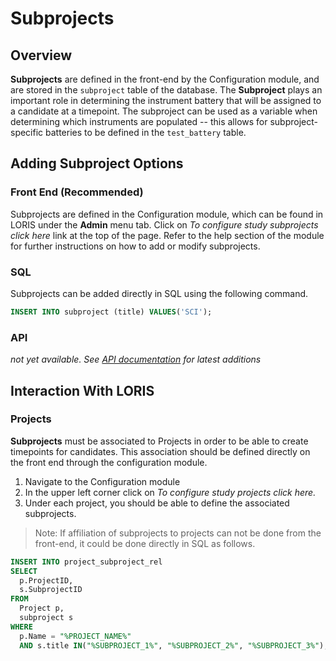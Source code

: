 # Subprojects

## Overview
**Subprojects** are defined in the front-end by the Configuration module, and are stored in the `subproject` table of the database.
The **Subproject** plays an important role in determining the instrument battery that will be assigned to a candidate at a timepoint.  The subproject can be used as a variable when determining which instruments are populated -- this allows for subproject-specific batteries to be defined in the `test_battery` table. 

## Adding Subproject Options

### Front End (Recommended)
Subprojects are defined in the Configuration module, which can be found in LORIS under the **Admin** menu tab.  Click on _To configure study subprojects click here_ link at the top of the page. Refer to the help section of the module for further instructions on how to add or modify subprojects.
   
### SQL
Subprojects can be added directly in SQL using the following command.

```sql
INSERT INTO subproject (title) VALUES('SCI');
```


### API
 _not yet available. See [API documentation](../../../API/) for latest additions_
 

## Interaction With LORIS

### Projects
**Subprojects** must be associated to Projects in order to be able to create timepoints for candidates. This association should be defined directly on the front end through the configuration module.

1. Navigate to the Configuration module
2. In the upper left corner click on _To configure study projects click here._
3. Under each project, you should be able to define the associated subprojects.

> Note: If affiliation of subprojects to projects can not be done from the front-end, it could be done directly in SQL as follows. 

  ```sql 
  INSERT INTO project_subproject_rel
  SELECT
	p.ProjectID,
	s.SubprojectID
  FROM
	Project p,
	subproject s
  WHERE
	p.Name = "%PROJECT_NAME%"
	AND s.title IN("%SUBPROJECT_1%", "%SUBPROJECT_2%", "%SUBPROJECT_3%");
   ```
